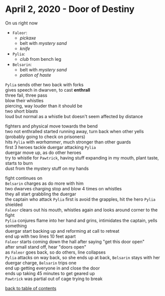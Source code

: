 # April 2, 2020 - Door of Destiny

On us right now  
- `Faleor`:
    - _pickaxe_
    - belt with _mystery sand_
    - _knife_  
- `Pylia`: 
    - _club_ from bench leg  
- `Belsarin`: 
    - belt with _mystery sand_
    - _potion of haste_  

`Pylia` sends other two back with forks  
gives speech in dwarven, to cast **enthrall**  
three fail, three pass  
blow their whistles  
piercing, way louder than it should be  
two short blasts  
loud but normal as a whistle but doesn't seem affected by distance 

fighters and physical move towards the bend  
two not enthralled started running away, turn back when other yells (probably going to check on prisoners)  
hits `Pylia` with _warhammer_, much stronger than other guards  
first 3 heroes tackle duergar attacking `Pylia`  
duergar move up, as do other heroes  
try to whistle for `Pawtrick`, having stuff expanding in my mouth, plant taste, starts to burn  
dust from the mystery stuff on my hands  

fight continues on  
`Belsarin` charges as do more with him  
two dwarves charging stop and blow 4 times on whistles  
they all start grabbling the duergar  
the captain who attack `Pylia` first is avoid the grapples, hit the hero `Pylia` shielded  
`Faleor` clears out his mouth, whistles again and looks around corner to the fight  
`Pylia` conjures flame into her hand and grins, intimidates the captain, yells something  
duergar start backing up and reforming at call to retreat  
end up with two lines 10 feet apart  
`Faleor` starts coming down the hall after saying "get this door open"  
after small stand off, hear "doors open"  
as `Faleor` goes back, so do others, line collapses  
`Pylia` attacks on way back, so she ends up at back, `Belsarin` stays with her  
duergar charge, `Belsarin` trips one  
end up getting everyone in and close the door  
ends up taking 45 minutes to get geared up  
`Pawtrick` was partial out of cage trying to break  

[back to table of contents](/sessions/TOC.md)

